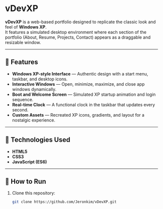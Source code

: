 # vDevXP

**vDevXP** is a web-based portfolio designed to replicate the classic look and feel of **Windows XP**.  
It features a simulated desktop environment where each section of the portfolio (About, Resume, Projects, Contact) appears as a draggable and resizable window.

---

## 🌟 Features

- **Windows XP-style Interface** — Authentic design with a start menu, taskbar, and desktop icons.  
- **Interactive Windows** — Open, minimize, maximize, and close app windows dynamically.  
- **Boot and Welcome Screen** — Simulated XP startup animation and login sequence.  
- **Real-time Clock** — A functional clock in the taskbar that updates every second.  
- **Custom Assets** — Recreated XP icons, gradients, and layout for a nostalgic experience.

---

## 🧰 Technologies Used

- **HTML5**
- **CSS3**
- **JavaScript (ES6)**

---

## 🚀 How to Run

1. Clone this repository:
   ```bash
   git clone https://github.com/Jeronkim/vDevXP.git
